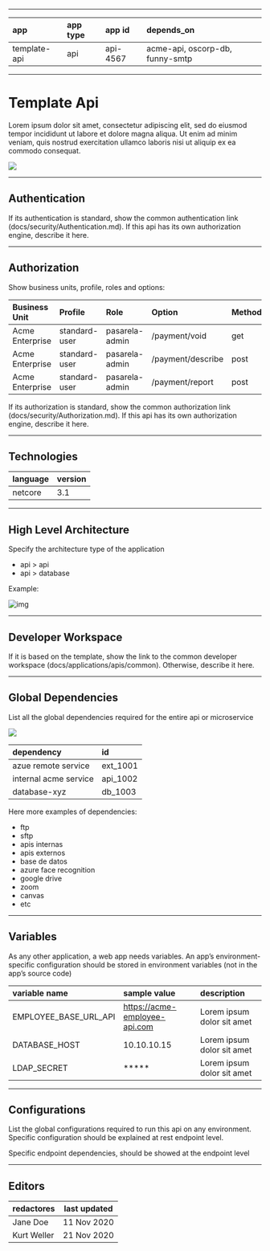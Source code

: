 
---
|app | app type | app id|depends_on |
|:------|:-------|:-------|:-------|
| template-api | api | api-4567 | acme-api, oscorp-db, funny-smtp |

---

# Template Api

Lorem ipsum dolor sit amet, consectetur adipiscing elit, sed do eiusmod tempor incididunt ut labore et dolore magna aliqua. Ut enim ad minim veniam, quis nostrud exercitation ullamco laboris nisi ut aliquip ex ea commodo consequat.

![](https://i.ibb.co/rt0Hf3q/video.png)

---
## Authentication

If its authentication is standard, show the common authentication link (docs/security/Authentication.md). If this api has its own authorization engine, describe it here.

---
## Authorization

Show business units, profile, roles and options:

|Business Unit | Profile | Role | Option | Method  |
|:------|:-------|:-------|:----|:-------|
| Acme Enterprise | standard-user | pasarela-admin| /payment/void | get
| Acme Enterprise | standard-user | pasarela-admin| /payment/describe | post
| Acme Enterprise | standard-user | pasarela-admin| /payment/report | post

If its authorization is standard, show the common authorization link (docs/security/Authorization.md). If this api has its own authorization engine, describe it here.

---
## Technologies

|language | version  |
|:------|:-------|
| netcore | 3.1 |

---
## High Level Architecture

Specify the architecture type of the application

- api > api
- api > database

Example:

<!--
@startuml
rectangle acme_api as "acme-api"
storage one_api as "one-api"
storage another_api as "another-api"
database database
acme_api -right-> one_api
one_api -right-> another_api
another_api -right-> database
@enduml
-->

![img](https://www.plantuml.com/plantuml/png/LOz13eCm30JlVeN5FL-e-4cr1IiWGLBPxl-RYcB2ARlQqKGUpQ7-sJTIcHmbRyAOTddYlJACXrz9hGnaNXLPk9PhRVa-ebHVH0FuzmEQuNZ1XCz0yLNIDI-U7gUTZlSQUZD5xe6GZbBcTj4N)

---
## Developer Workspace

If it is based on the template, show the link to the common developer workspace (docs/applications/apis/common). Otherwise, describe it here.

---
## Global Dependencies

List all the global dependencies required for the entire api or microservice

<!--
@startmindmap
* acme-api
** database-mysql-acme
** ftp
** iam-validator
@endmindmap
-->

![](https://www.plantuml.com/plantuml/png/SoWkIImgoStCIybDBE3IKaXCpatLJIp8vDBIKaX9B4bCIYnErSsjB2xCqGL9WOJJIWf0L6PYhcvPOaucK5L-4PT3QbuAr1G0)



|dependency | id  |
|:------|:-------|
| azue remote service | ext_1001 |
| internal acme service | api_1002|
| database-xyz | db_1003 |

Here more examples of dependencies:

- ftp
- sftp
- apis internas
- apis externos
- base de datos
- azure face recognition
- google drive
- zoom
- canvas
- etc

---

## Variables

As any other application, a web app needs variables. An app’s environment-specific configuration should be stored in environment variables (not in the app’s source code)

| variable name | sample value | description |
|:------|:-------|:-------|
| EMPLOYEE_BASE_URL_API | https://acme-employee-api.com | Lorem ipsum dolor sit amet|
| DATABASE_HOST | 10.10.10.15 | Lorem ipsum dolor sit amet|
| LDAP_SECRET | ***** | Lorem ipsum dolor sit amet|

---
## Configurations

List the global configurations required to run this api on any environment. Specific configuration should be explained at rest endpoint level.

Specific endpoint dependencies, should be showed at the endpoint level

---
## Editors
| redactores | last updated |
|:------|-------|
| Jane Doe |  11 Nov 2020 |
| Kurt Weller |  21 Nov 2020 |
